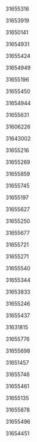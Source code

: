 31655316

31653919

31650141

31654931

31655424

31654949

31655196

31655450

31654944

31655631

31606226

31643002

31655216

31655269

31655859

31655745

31655197

31655627

31655250

31655677

31655721

31655271

31655540

31655344

31653833

31655246

31655437

31631815

31655776

31655698

31651457

31655746

31655461

31655135

31655878

31655496

31654451

